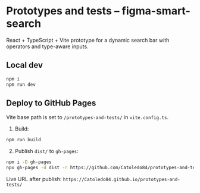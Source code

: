 # Prototypes and tests – figma-smart-search

React + TypeScript + Vite prototype for a dynamic search bar with operators and type-aware inputs.

## Local dev
```bash
npm i
npm run dev
```

## Deploy to GitHub Pages
Vite base path is set to `/prototypes-and-tests/` in `vite.config.ts`.

1) Build:
```bash
npm run build
```
2) Publish `dist/` to `gh-pages`:
```bash
npm i -D gh-pages
npx gh-pages -d dist -r https://github.com/Catoledo84/prototypes-and-tests.git
```

Live URL after publish:
`https://Catoledo84.github.io/prototypes-and-tests/`
